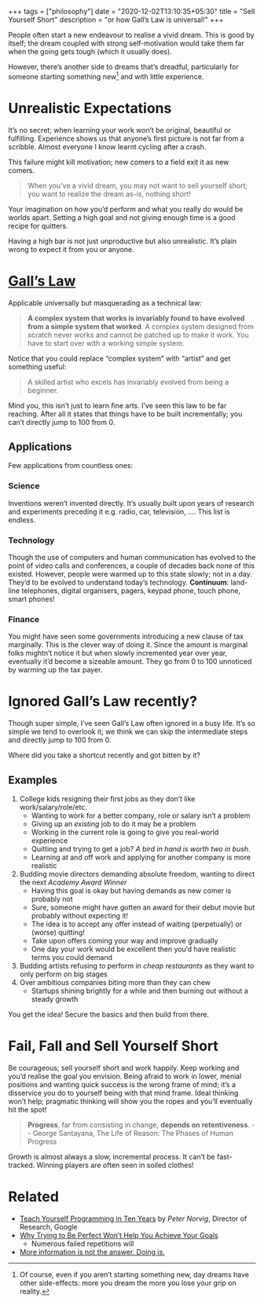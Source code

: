 +++
tags = ["philosophy"]
date = "2020-12-02T13:10:35+05:30"
title = "Sell Yourself Short"
description = "or how Gall’s Law is universal!"
+++

People often start a new endeavour to realise a vivid dream.  This is good by itself; the dream coupled with strong self-motivation would take them far when the going gets tough (which it usually does).

However, there’s another side to dreams that’s dreadful, particularly for someone starting something new[^1] and with little experience.

# Unrealistic Expectations

It’s no secret; when learning your work won’t be original, beautiful or fulfilling.  Experience shows us that anyone’s first picture is not far from a scribble.  Almost everyone I know learnt cycling after a crash.

This failure might kill motivation; new comers to a field exit it as new comers.

> When you’ve a vivid dream, you may not want to sell yourself short; you want to realize the dream as-is, nothing short!

Your imagination on how you’d perform and what you really do would be worlds apart.  Setting a high goal and not giving enough time is a good recipe for quitters.

Having a high bar is not just unproductive but also unrealistic.  It’s plain wrong to expect it from you or anyone.

# [Gall’s Law][]

Applicable universally but masquerading as a technical law:

> **A complex system that works is invariably found to have evolved from a simple system that worked**.  A complex system designed from scratch never works and cannot be patched up to make it work.  You have to start over with a working simple system.

[Gall’s Law]: https://en.wikipedia.org/wiki/John_Gall_(author)#Gall's_law

Notice that you could replace “complex system” with “artist” and get something useful:

> A skilled artist who excels has invariably evolved from being a beginner.

Mind you, this isn’t just to learn fine arts.  I’ve seen this law to be far reaching.  After all it states that things have to be built incrementally; you can’t directly jump to 100 from 0.

## Applications

Few applications from countless ones:

### Science

Inventions weren’t invented directly.  It’s usually built upon years of research and experiments preceding it e.g. radio, car, television, ….  This list is endless.

### Technology

Though the use of computers and human communication has evolved to the point of video calls and conferences, a couple of decades back none of this existed.  However, people were warmed up to this state slowly; not in a day.  They’d to be evolved to understand today’s technology.  **Continuum**: land-line telephones, digital organisers, pagers, keypad phone, touch phone, smart phones!

### Finance

You might have seen some governments introducing a new clause of tax marginally.  This is the clever way of doing it.  Since the amount is marginal folks mightn’t notice it but when slowly incremented year over year, eventually it’d become a sizeable amount.  They go from 0 to 100 unnoticed by warming up the tax payer.

# Ignored Gall’s Law recently?

Though super simple, I’ve seen Gall’s Law often ignored in a busy life.  It’s so simple we tend to overlook it; we think we can skip the intermediate steps and directly jump to 100 from 0.

Where did you take a shortcut recently and got bitten by it?

## Examples

1. College kids resigning their first jobs as they don’t like work/salary/role/etc.
    - Wanting to work for a better company, role or salary isn’t a problem
    - Giving up an _existing_ job to do it may be a problem
    - Working in the current role is going to give you real-world experience
    - Quitting and trying to get a job?  _A bird in hand is worth two in bush_.
    - Learning at and off work and applying for another company is more realistic
2. Budding movie directors demanding absolute freedom, wanting to direct the next _Academy Award Winner_
    - Having this goal is okay but having demands as new comer is probably not
    - Sure, someone might have gotten an award for their debut movie but probably without expecting it!
    - The idea is to accept any offer instead of waiting (perpetually) or (worse) quitting!
    - Take upon offers coming your way and improve gradually
    - One day your work would be excellent then you’d have realistic terms you could demand
3. Budding artists refusing to perform in _cheap restaurants_ as they want to only perform on big stages
4. Over ambitious companies biting more than they can chew
    - Startups shining brightly for a while and then burning out without a steady growth

You get the idea!  Secure the basics and then build from there.

# Fail, Fall and Sell Yourself Short

Be courageous; sell yourself short and work happily.  Keep working and you’d realise the goal you envision.  Being afraid to work in lower, menial positions and wanting quick success is the wrong frame of mind; it’s a disservice you do to yourself being with that mind frame.  Ideal thinking won’t help; pragmatic thinking will show you the ropes and you’ll eventually hit the spot!

> **Progress**, far from consisting in change, **depends on retentiveness**. -- George Santayana, The Life of Reason: The Phases of Human Progress

Growth is almost always a slow, incremental process.  It can’t be fast-tracked.  Winning players are often seen in soiled clothes!

# Related

* [Teach Yourself Programming in Ten Years][prog-10-years] by _Peter Norvig_, Director of Research, Google
* [Why Trying to Be Perfect Won’t Help You Achieve Your Goals](https://jamesclear.com/repetitions)
  - Numerous failed repetitions will
* [More information is not the answer.  Doing is.](https://www.thenow.co/more-information-is-not-the-answer/)

[^1]: Of course, even if you aren’t starting something new, day dreams have other side-effects: more you dream the more you lose your grip on reality.

[prog-10-years]: https://www.norvig.com/21-days.html
